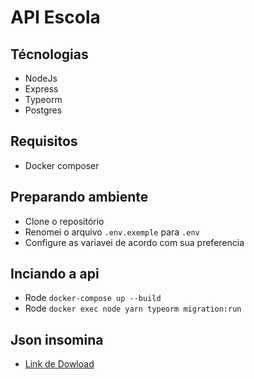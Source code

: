 # API Escola

## Técnologias
- NodeJs
- Express
- Typeorm
- Postgres

## Requisitos
- Docker composer

## Preparando ambiente

- Clone o repositório
- Renomei o arquivo `.env.exemple` para `.env`
- Configure as variavei de acordo com sua preferencia

## Inciando a api
- Rode `docker-compose up --build`
- Rode `docker exec node yarn typeorm migration:run`

## Json insomina
- [Link de Dowload](https://drive.google.com/file/d/1sgjoY3Lnq3nNOC0MTaCrGHziGnP0h-aA/view?usp=sharing)
